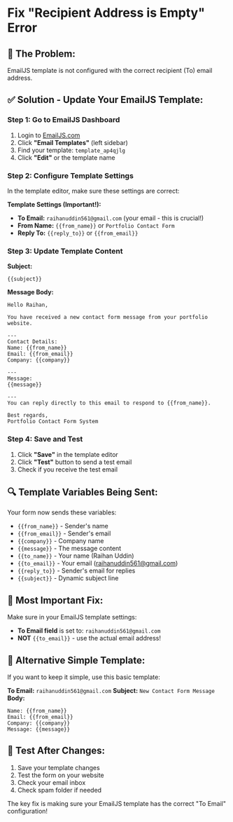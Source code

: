# Fix "Recipient Address is Empty" Error

## 🔧 **The Problem:**
EmailJS template is not configured with the correct recipient (To) email address.

## ✅ **Solution - Update Your EmailJS Template:**

### **Step 1: Go to EmailJS Dashboard**
1. Login to [EmailJS.com](https://www.emailjs.com/)
2. Click **"Email Templates"** (left sidebar)
3. Find your template: `template_ap4qjlg`
4. Click **"Edit"** or the template name

### **Step 2: Configure Template Settings**
In the template editor, make sure these settings are correct:

**Template Settings (Important!):**
- **To Email:** `raihanuddin561@gmail.com` (your email - this is crucial!)
- **From Name:** `{{from_name}}` or `Portfolio Contact Form`
- **Reply To:** `{{reply_to}}` or `{{from_email}}`

### **Step 3: Update Template Content**

**Subject:**
```
{{subject}}
```

**Message Body:**
```
Hello Raihan,

You have received a new contact form message from your portfolio website.

---
Contact Details:
Name: {{from_name}}
Email: {{from_email}}
Company: {{company}}

---
Message:
{{message}}

---
You can reply directly to this email to respond to {{from_name}}.

Best regards,
Portfolio Contact Form System
```

### **Step 4: Save and Test**
1. Click **"Save"** in the template editor
2. Click **"Test"** button to send a test email
3. Check if you receive the test email

## 🔍 **Template Variables Being Sent:**
Your form now sends these variables:
- `{{from_name}}` - Sender's name
- `{{from_email}}` - Sender's email
- `{{company}}` - Company name
- `{{message}}` - The message content
- `{{to_name}}` - Your name (Raihan Uddin)
- `{{to_email}}` - Your email (raihanuddin561@gmail.com)
- `{{reply_to}}` - Sender's email for replies
- `{{subject}}` - Dynamic subject line

## 🚨 **Most Important Fix:**
Make sure in your EmailJS template settings:
- **To Email field** is set to: `raihanuddin561@gmail.com`
- **NOT** `{{to_email}}` - use the actual email address!

## 📧 **Alternative Simple Template:**
If you want to keep it simple, use this basic template:

**To Email:** `raihanuddin561@gmail.com`
**Subject:** `New Contact Form Message`
**Body:**
```
Name: {{from_name}}
Email: {{from_email}}
Company: {{company}}
Message: {{message}}
```

## 🧪 **Test After Changes:**
1. Save your template changes
2. Test the form on your website
3. Check your email inbox
4. Check spam folder if needed

The key fix is making sure your EmailJS template has the correct "To Email" configuration!
